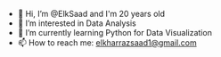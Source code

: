 - 👋 Hi, I’m @ElkSaad and I'm 20 years old
- 👀 I’m interested in Data Analysis
- 🌱 I’m currently learning Python for Data Visualization
- 📫 How to reach me: elkharrazsaad1@gmail.com

<!---
ElkSaad/ElkSaad is a ✨ special ✨ repository because its `README.md` (this file) appears on your GitHub profile.
You can click the Preview link to take a look at your changes.
--->
